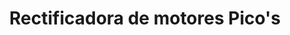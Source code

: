 ---
title: "Rectificadora de motores Pico's"
url: /quevedo/rectificadora-de-motores-picos/
shop: reparación de automóviles
---